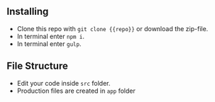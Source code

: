 ## Installing

- Clone this repo with `git clone {{repo}}` or download the zip-file.
- In terminal enter `npm i`.
- In terminal enter `gulp`.

## File Structure

- Edit your code inside `src` folder.
- Production files are created in `app` folder